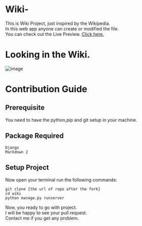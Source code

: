 # Wiki-
This is Wiki Project, just inspired by the Wikipedia. <br>
In this web app anyone can create or modified the file. <br>
You can check out the Live Preview. <a href="https://wiki.adityachaudhary3.repl.co/">Click here.<a> <br>

# Looking in the Wiki.
![image](https://user-images.githubusercontent.com/87495387/225091495-9761c5f1-b6d7-44f2-9bd1-85a8c2a4d1bc.png)

# Contribution Guide

## Prerequisite 
You need to have the python,pip and git setup in your machine.

## Package Required
```
Django
Markdown 2
```

## Setup Project
Now open your terminal run the following commands:

```
git clone {the url of repo after the fork}
cd wiki
python manage.py runserver
```

Now, you ready to go with project. <br>
I will be happy to see your pull request.   <br>
Contact me if you get any problem.
